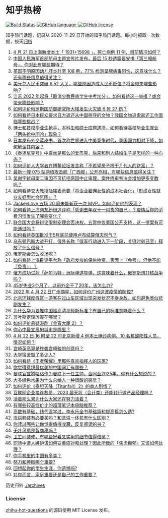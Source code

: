 # 知乎热榜
[![Build Status](https://github.com/ToWeLong/zhihu-hot-questions/workflows/CI/badge.svg)](https://github.com/ToWeLong/zhihu-hot-questions/actions)
[![GitHub language](https://img.shields.io/badge/language-golang-orange.svg)](https://golang.org/)
[![GitHub license](https://img.shields.io/github/license/ToWeLong/zhihu-hot-questions)](https://github.com/ToWeLong/zhihu-hot-questions/blob/main/LICENSE)

知乎热门话题，记录从 2020-11-29 日开始的知乎热门话题。每小时抓取一次数据，按天[归档](./archives)

<!-- BEGIN -->

1. [4 月 21 日上海新增本土「 1931+15698 」，死亡病例 11 例，目前情况如何？](https://www.zhihu.com/question/529357192)
1. [中国人民海军首部航母主题宣传片发布，最后 15 秒透露要安排「第三艘航母」，你对此有哪些期待？](https://www.zhihu.com/question/529403297)
1. [英国不明原因幼儿肝炎升至 108 例，77% 检测呈腺病毒阳性，这意味什么？还有哪些信息值得关注？](https://www.zhihu.com/question/529371569)
1. [美元兑人民币突破 6.52 大关，哪些原因造成人民币贬值？将会带来哪些影响？](https://www.zhihu.com/question/529164883)
1. [江苏 2022 年起将「取消少数民族学生中考加分」，如何看待这一举措？或会带来哪些影响？](https://www.zhihu.com/question/529383833)
1. [如何评价俄罗斯国防部研究所大楼发生火灾致 6 死 27 伤？](https://www.zhihu.com/question/529326095)
1. [如何看待日本民众要求日方返还从中国掠夺的文物？我国文物追索返还工作面临哪些挑战？](https://www.zhihu.com/question/529389924)
1. [博士和技校毕业生抢手，本科生和硕士应聘遇冷，如何看待高校毕业生就业「两头抢中间冷」现象？](https://www.zhihu.com/question/529368992)
1. [日本发布外交蓝皮书，首次称世界进入中美竞争时代，美国国力相对下降，如何解读其内容？](https://www.zhihu.com/question/529467394)
1. [《泰坦尼克号》中露丝是那么的爱杰克，后来和别人结婚生子是怎样的一种心态？](https://www.zhihu.com/question/283653904)
1. [如何评价人大学者在博鳌论坛发言称「不希望房子榨干几代人的财富」？](https://www.zhihu.com/question/529278831)
1. [最新一艘 075 型两栖攻击舰「广西舰」公开亮相，有哪些信息值得关注？](https://www.zhihu.com/question/529279969)
1. [吴谢宇弑母案二审因不可抗拒原因中止审理，案件终审判决会增加更多变数吗？](https://www.zhihu.com/question/529454729)
1. [如何看待交大教授陆铭表示要「将企业雇佣女性的成本社会化」「形成女性就业友好型社会氛围」？](https://www.zhihu.com/question/529391622)
1. [JackeyLove 五场 20 局未能斩获一次 MVP，如何评价他的表现？](https://www.zhihu.com/question/529228485)
1. [如何看待上海网友纷纷追评称「感谢去年双十一囤货的自己」？疫情后你的消费习惯发生了哪些变化？](https://www.zhihu.com/question/529413973)
1. [联合国大会将辩论限制安理会否决权，五常中仅美国公开支持，这一提案有可能通过吗？](https://www.zhihu.com/question/529297649)
1. [如何看待英国批准于5月底前使用卢布结算俄天然气？](https://www.zhihu.com/question/529463927)
1. [乌东顿巴斯大战开打，俄外长称「俄军行动进入下一阶段，关键时刻已至」释放了什么信号？](https://www.zhihu.com/question/528894775)
1. [俄罗斯会怎么收场呢？](https://www.zhihu.com/question/519991438)
1. [如何看待上海辟谣平台称「政府发放的保供物资，表面上『免费』，但绝不能『免责』」？](https://www.zhihu.com/question/529391992)
1. [俄方成功试射「萨尔马特」洲际弹道导弹，这意味着什么，俄罗斯想打核战争吗？](https://www.zhihu.com/question/529155892)
1. [45岁失业3个月了，以前外企干了20年，该怎么办?](https://www.zhihu.com/question/453104891)
1. [2022 年 4 月 22 日广州摘星，如何评价广州这波疫情的防控?](https://www.zhihu.com/question/529383706)
1. [北京环球度假区一游客在过山车区域出现突发状况不幸身故，如何避免类似悲剧发生？](https://www.zhihu.com/question/529476713)
1. [为什么华为要推中国超高清视频新标准？有自己的标准意味着什么？](https://www.zhihu.com/question/529411738)
1. [贝叶斯定理厉害在哪里？](https://www.zhihu.com/question/61298823)
1. [如何评价悬疑港剧《金宵大厦 2》？](https://www.zhihu.com/question/525401923)
1. [你心中最宜居的城市是哪里？](https://www.zhihu.com/question/348856288)
1. [4 月 22 日 16 时至 22 时北京新增 4 例本土确诊病例、10 名核酸阳性人员，情况如何？](https://www.zhihu.com/question/529446718)
1. [宫崎英高算是抄袭宫崎骏的创意吗？](https://www.zhihu.com/question/529146319)
1. [大学宿舍毁了多少人?](https://www.zhihu.com/question/521577873)
1. [如何看待《王者荣耀》里那些喜欢指挥人的玩家?](https://www.zhihu.com/question/529369946)
1. [你觉得意境最优美的中国词汇有哪些？](https://www.zhihu.com/question/19948895)
1. [曼联官宣腾哈格作为曼联下一任主帅，合同至2025年，你有什么想说的？](https://www.zhihu.com/question/529272359)
1. [大多绿色水果为什么总给人一种很酸的感觉？](https://www.zhihu.com/question/526846340)
1. [如何评价《泰坦天降（Titanfall）2》的单人剧情？](https://www.zhihu.com/question/52116768)
1. [互联网企业接连裁员，2023 届天坑（会计类）还能转行做产品经理吗？](https://www.zhihu.com/question/522239024)
1. [活着那么累为什么大家还在努力活着？](https://www.zhihu.com/question/529049941)
1. [有哪些较高性价比的超薄笔记本电脑推荐？](https://www.zhihu.com/question/23632572)
1. [高数有基础，线代没学过，李永乐全书基础篇和提高篇怎么选?](https://www.zhihu.com/question/453227925)
1. [洗烘套装有必要买吗？和洗烘一体机有什么区别？](https://www.zhihu.com/question/528665155)
1. [你读过哪些让你觉得值得收藏，反复阅读的书？](https://www.zhihu.com/question/365741078)
1. [无叶风扇是智商税吗？](https://www.zhihu.com/question/528085472)
1. [卫生间装修，有哪些好看又实用的细节值得借鉴？](https://www.zhihu.com/question/528667276)
1. [职场中遭人嫉妒该如何妥善应对和处理？因此所致的「焦虑抑郁」又该如何处理？](https://www.zhihu.com/question/526884955)
1. [你手机里的中国有多美？](https://www.zhihu.com/question/528875398)
1. [努力和睡眠哪个重要?](https://www.zhihu.com/question/528941534)
1. [回想起你的学生生涯，你遗憾吗?](https://www.zhihu.com/question/527927436)
1. [对你而言，家庭重要还是自己的工作重要？](https://www.zhihu.com/question/529434083)

<!-- END -->

历史归档 [./archives](./archives)


### License
[zhihu-hot-questions](https://github.com/towelong/zhihu-hot-questions) 的源码使用 MIT License 发布。
